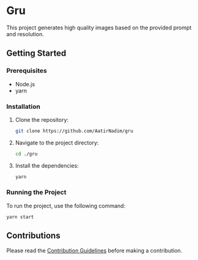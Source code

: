 # Gru

This project generates high quality images based on the provided prompt and resolution.

## Getting Started

### Prerequisites

- Node.js 
- yarn

### Installation

1. Clone the repository:
    ```sh
    git clone https://github.com/AatirNadim/gru
    ```
2. Navigate to the project directory:
    ```sh
    cd ./gru
    ```
3. Install the dependencies:
    ```sh
    yarn
    ```

### Running the Project

To run the project, use the following command:

```
yarn start
```

## Contributions

Please read the [Contribution Guidelines](CONTRIBUTING.md) before making a contribution.
